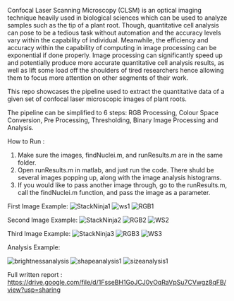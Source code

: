 
Confocal Laser Scanning Microscopy (CLSM) is an optical imaging technique heavily used in biological sciences which can be used to analyze samples such as the tip of a plant root. Though, quantitative cell analysis can pose to be a tedious task without automation and the accuracy levels vary within the capability of individual. Meanwhile, the efficiency and accuracy within the capability of computing in image processing can be exponential if done properly. Image processing can significantly speed up and potentially produce more accurate quantitative cell analysis results, as well as lift some load off the shoulders of tired researchers hence allowing them to focus more attention on other segments of their work.

This repo showcases the pipeline used to extract the quantitative data of a given set of confocal laser microscopic images of plant roots.

The pipeline can be simplified to 6 steps: RGB Processing, Colour Space Conversion, Pre Processing, Thresholding, Binary Image Processing and Analysis.


How to Run : 
1) Make sure the images, findNuclei.m, and runResults.m are in the same
folder.
2) Open runResults.m in matlab, and just run the code. There shuld be
several images popping up, along with the image analysis histograms.
3) If you would like to pass another image through, go to the runResults.m,
call the findNuclei.m function, and pass the image as a parameter.

First Image Example:
![StackNinja1](https://user-images.githubusercontent.com/73547478/209740568-5e1e2361-8add-412b-985f-078265d121f7.jpg)
![ws1](https://user-images.githubusercontent.com/73547478/209740593-557f154c-44fe-4c6d-983c-2766f38c2fae.png)
![RGB1](https://user-images.githubusercontent.com/73547478/209740607-e88e403e-608b-49dc-9484-bbc67ede334a.png)

Second Image Example:
![StackNinja2](https://user-images.githubusercontent.com/73547478/209740617-7b29d6c6-1dab-4b78-bc29-86f0b45208e4.jpg)
![RGB2](https://user-images.githubusercontent.com/73547478/209740623-47cc537f-2955-4539-95e6-9aad50a74bfc.png)
![WS2](https://user-images.githubusercontent.com/73547478/209740625-f64eb9b6-74a9-4b68-83e0-5b777b1710e1.png)

Third Image Example:
![StackNinja3](https://user-images.githubusercontent.com/73547478/209740632-7d9274f8-0b57-40aa-8198-815fe8de7478.jpg)
![RGB3](https://user-images.githubusercontent.com/73547478/209740638-e4044afa-ff1a-4589-a1bc-f414f19d6e79.png)
![WS3](https://user-images.githubusercontent.com/73547478/209740641-672761b1-eeba-4566-81fe-2336afd246d3.png)

Analysis Example:

![brightnessanalysis](https://user-images.githubusercontent.com/73547478/209740750-557f9345-d45f-4ac2-bc17-e4de70da8706.png)
![shapeanalysis1](https://user-images.githubusercontent.com/73547478/209740751-768d7137-6934-4b7c-89b8-f660c35ae0fb.png)
![sizeanalysis1](https://user-images.githubusercontent.com/73547478/209740756-4a87e468-616e-4623-8643-19842b91163f.png)


Full written report : https://drive.google.com/file/d/1FsseBH1GoJCJ0yOqRaVpSu7CVwgz8qFB/view?usp=sharing

